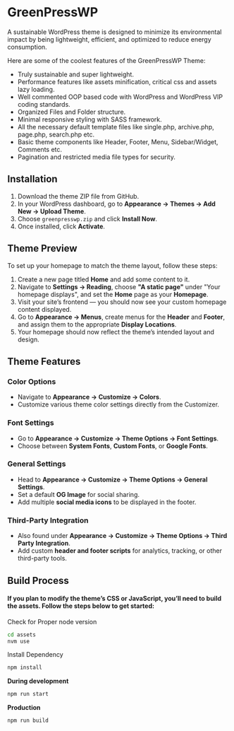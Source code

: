 # GreenPressWP

A sustainable WordPress theme is designed to minimize its environmental impact by being lightweight, efficient, and optimized to reduce energy consumption.

Here are some of the coolest features of the GreenPressWP Theme:

- Truly sustainable and super lightweight.
- Performance features like assets minification, critical css and assets lazy loading.
- Well commented OOP based code with WordPress and WordPress VIP coding standards.
- Organized Files and Folder structure.
- Minimal responsive styling with SASS framework.
- All the necessary default template files like single.php, archive.php, page.php, search.php etc.
- Basic theme components like Header, Footer, Menu, Sidebar/Widget, Comments etc.
- Pagination and restricted media file types for security.

## Installation

1. Download the theme ZIP file from GitHub.
2. In your WordPress dashboard, go to **Appearance → Themes → Add New → Upload Theme**.
3. Choose `greenpresswp.zip` and click **Install Now**.
4. Once installed, click **Activate**.

## Theme Preview

To set up your homepage to match the theme layout, follow these steps:

1. Create a new page titled **Home** and add some content to it.
2. Navigate to **Settings → Reading**, choose **"A static page"** under "Your homepage displays", and set the **Home** page as your **Homepage**.
3. Visit your site’s frontend — you should now see your custom homepage content displayed.
4. Go to **Appearance → Menus**, create menus for the **Header** and **Footer**, and assign them to the appropriate **Display Locations**.
5. Your homepage should now reflect the theme’s intended layout and design.

## Theme Features

### Color Options
- Navigate to **Appearance → Customize → Colors**.
- Customize various theme color settings directly from the Customizer.

### Font Settings
- Go to **Appearance → Customize → Theme Options → Font Settings**.
- Choose between **System Fonts**, **Custom Fonts**, or **Google Fonts**.

### General Settings
- Head to **Appearance → Customize → Theme Options → General Settings**.
- Set a default **OG Image** for social sharing.
- Add multiple **social media icons** to be displayed in the footer.

### Third-Party Integration
- Also found under **Appearance → Customize → Theme Options → Third Party Integration**.
- Add custom **header and footer scripts** for analytics, tracking, or other third-party tools.


## Build Process

#### If you plan to modify the theme’s CSS or JavaScript, you’ll need to build the assets. Follow the steps below to get started:

Check for Proper node version

```bash
cd assets
nvm use
```

Install Dependency

```bash
npm install
```

**During development**

```bash
npm run start
```

**Production**

```bash
npm run build
```